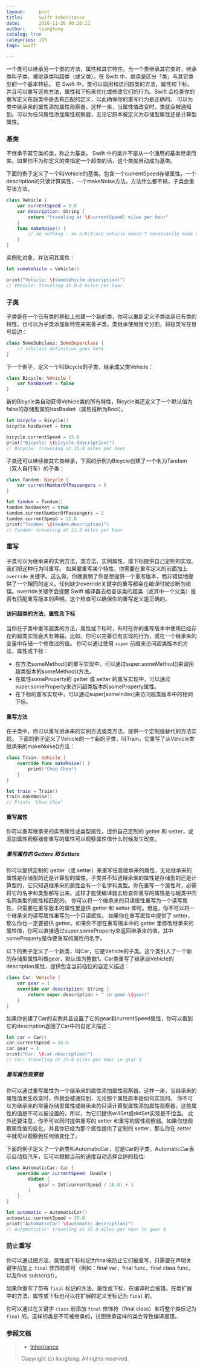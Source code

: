 ```yaml
---
layout:     post
title:      Swift Inheritance
date:       2016-11-26 00:20:11
author:     liangtong
catalog: true
categories: iOS
tags: Swift 

---
```




​	一个类可以继承另一个类的方法，属性和其它特性。当一个类继承其它类时，继承类叫子类，被继承类叫超类（或父类）。在 Swift 中，继承是区分「类」与其它类型的一个基本特征。
在 Swift 中，类可以调用和访问超类的方法，属性和下标，并且可以重写这些方法，属性和下标来优化或修改它们的行为。Swift 会检查你的重写定义在超类中是否有匹配的定义，以此确保你的重写行为是正确的。
可以为类中继承来的属性添加属性观察器，这样一来，当属性值改变时，类就会被通知到。可以为任何属性添加属性观察器，无论它原本被定义为存储型属性还是计算型属性。



### 基类
不继承于其它类的类，称之为基类。
	Swift 中的类并不是从一个通用的基类继承而来。如果你不为你定义的类指定一个超类的话，这个类就自动成为基类。

下面的例子定义了一个叫Vehicle的基类。包含一个currentSpeed存储属性，一个description的只读计算属性，一个makeNoise方法，方法什么都不做，子类会重写该方法。

```Swift
class Vehicle {
    var currentSpeed = 0.0
    var description: String {
        return "traveling at \(currentSpeed) miles per hour"
    }
    func makeNoise() {
        // do nothing - an arbitrary vehicle doesn't necessarily make a noise
    }
}
```

实例化对象，并访问其属性：

```Swift
let someVehicle = Vehicle()

print("Vehicle: \(someVehicle.description)")
// Vehicle: traveling at 0.0 miles per hour
```

### 子类
子类是在一个已有类的基础上创建一个新的类，你可以重新定义子类继承已有类的特性，也可以为子类添加新特性来完善子类。类继承使用冒号分割，将超类写在冒号后边：

```Swift
class SomeSubclass: SomeSuperclass {
    // subclass definition goes here
}
```

下一个例子，定义一个叫Bicycle的子类，继承成父类Vehicle：

```Swift
class Bicycle: Vehicle {
    var hasBasket = false
}
```

新的Bicycle类自动获得Vehicle类的所有特性，Bicycle类还定义了一个默认值为false的存储型属性hasBasket（属性推断为Bool）。

```Swift
let bicycle = Bicycle()
bicycle.hasBasket = true

bicycle.currentSpeed = 15.0
print("Bicycle: \(bicycle.description)")
// Bicycle: traveling at 15.0 miles per hour
```

子类还可以继续被其它类继承，下面的示例为Bicycle创建了一个名为Tandem（双人自行车）的子类：

```Swift
class Tandem: Bicycle {
    var currentNumberOfPassengers = 0
}

let tandem = Tandem()
tandem.hasBasket = true
tandem.currentNumberOfPassengers = 2
tandem.currentSpeed = 22.0
print("Tandem: \(tandem.description)")
// Tandem: traveling at 22.0 miles per hour
```

### 重写
子类可以为继承来的实例方法，类方法，实例属性，或下标提供自己定制的实现。我们把这种行为叫重写。
如果要重写某个特性，你需要在重写定义的前面加上 `override` 关键字。这么做，你就表明了你是想提供一个重写版本，而非错误地提供了一个相同的定义。任何缺少override关键字的重写都会在编译时被诊断为错误。override关键字会提醒 Swift 编译器去检查该类的超类（或其中一个父类）是否有匹配重写版本的声明。这个检查可以确保你的重写定义是正确的。

#### 访问超类的方法，属性及下标
当你在子类中重写超类的方法，属性或下标时，有时在你的重写版本中使用已经存在的超类实现会大有裨益。比如，你可以完善已有实现的行为，或在一个继承来的变量中存储一个修改过的值。
你可以通过使用 `super` 前缀来访问超类版本的方法，属性或下标：

 * 在方法someMethod()的重写实现中，可以通过super.someMethod()来调用超类版本的someMethod()方法。
 * 在属性someProperty的 getter 或 setter 的重写实现中，可以通过super.someProperty来访问超类版本的someProperty属性。
 * 在下标的重写实现中，可以通过super[someIndex]来访问超类版本中的相同下标。

#### 重写方法
在子类中，你可以重写继承来的实例方法或类方法，提供一个定制或替代的方法实现。
下面的例子定义了Vehicle的一个新的子类，叫Train，它重写了从Vehicle类继承来的makeNoise()方法：

```Swift
class Train: Vehicle {
    override func makeNoise() {
        print("Choo Choo")
    }
}

let train = Train()
train.makeNoise()
// Prints "Choo Choo"
```

#### 重写属性
你可以重写继承来的实例属性或类型属性，提供自己定制的 getter 和 setter，或添加属性观察器使重写的属性可以观察属性值什么时候发生改变。

##### 重写属性的 Getters 和 Setters
你可以提供定制的 getter（或 setter）来重写任意继承来的属性，无论继承来的属性是存储型的还是计算型的属性。子类并不知道继承来的属性是存储型的还是计算型的，它只知道继承来的属性会有一个名字和类型。你在重写一个属性时，必需将它的名字和类型都写出来。这样才能使编译器去检查你重写的属性是与超类中同名同类型的属性相匹配的。
你可以将一个继承来的只读属性重写为一个读写属性，只需要在重写版本的属性里提供 getter 和 setter 即可。但是，你不可以将一个继承来的读写属性重写为一个只读属性。
	如果你在重写属性中提供了 setter，那么你也一定要提供 getter。如果你不想在重写版本中的 getter 里修改继承来的属性值，你可以直接通过super.someProperty来返回继承来的值，其中someProperty是你要重写的属性的名字。

以下的例子定义了一个新类，叫Car，它是Vehicle的子类。这个类引入了一个新的存储型属性叫做gear，默认值为整数1。Car类重写了继承自Vehicle的description属性，提供包含当前档位的自定义描述：

```Swift
class Car: Vehicle {
    var gear = 1
    override var description: String {
        return super.description + " in gear \(gear)"
    }
}
```

如果你创建了Car的实例并且设置了它的gear和currentSpeed属性，你可以看到它的description返回了Car中的自定义描述：

```Swift
let car = Car()
car.currentSpeed = 25.0
car.gear = 3
print("Car: \(car.description)")
// Car: traveling at 25.0 miles per hour in gear 3
```

##### 重写属性观察器
你可以通过重写属性为一个继承来的属性添加属性观察器。这样一来，当继承来的属性值发生改变时，你就会被通知到，无论那个属性原本是如何实现的。
	你不可以为继承来的常量存储型属性或继承来的只读计算型属性添加属性观察器。这些属性的值是不可以被设置的，所以，为它们提供willSet或didSet实现是不恰当。
此外还要注意，你不可以同时提供重写的 setter 和重写的属性观察器。如果你想观察属性值的变化，并且你已经为那个属性提供了定制的 setter，那么你在 setter 中就可以观察到任何值变化了。

下面的例子定义了一个新类叫AutomaticCar，它是Car的子类。AutomaticCar表示自动挡汽车，它可以根据当前的速度自动选择合适的挡位:

```Swift
class AutomaticCar: Car {
    override var currentSpeed: Double {
        didSet {
            gear = Int(currentSpeed / 10.0) + 1
        }
    }
}

let automatic = AutomaticCar()
automatic.currentSpeed = 35.0
print("AutomaticCar: \(automatic.description)")
// AutomaticCar: traveling at 35.0 miles per hour in gear 4
```

### 防止重写
你可以通过把方法，属性或下标标记为final来防止它们被重写，只需要在声明关键字前加上 `final` 修饰符即可（例如：final var，final func，final class func，以及final subscript）。

如果你重写了带有 `final` 标记的方法，属性或下标，在编译时会报错。在类扩展中的方法，属性或下标也可以在扩展的定义里标记为 `final` 的。

你可以通过在关键字 `class` 前添加 `final` 修饰符（final class）来将整个类标记为 `final` 的。这样的类是不可被继承的，试图继承这样的类会导致编译报错。



### 参照文档

>* <a href="https://developer.apple.com/library/content/documentation/Swift/Conceptual/Swift_Programming_Language/Inheritance.html/"> Inheritance </a> 


>
>
>Copyright (c) liangtong. All rights reserved.
>


